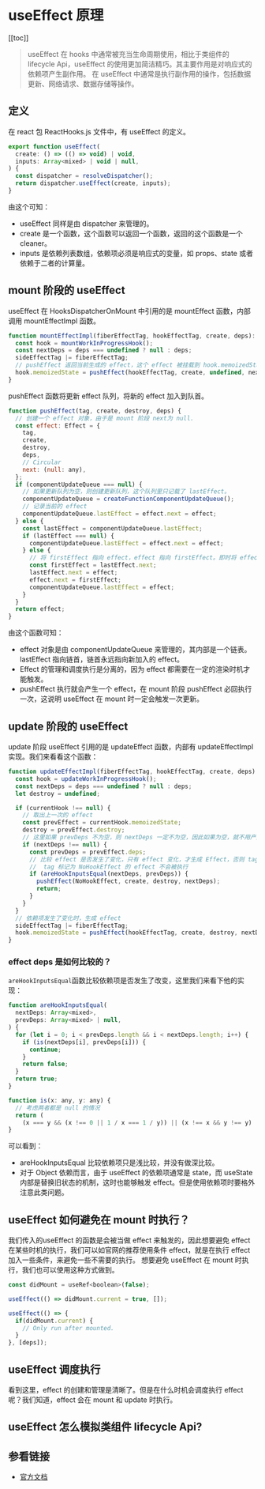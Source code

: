 # useEffect 原理

[[toc]]

> useEffect 在 hooks 中通常被充当生命周期使用，相比于类组件的 lifecycle Api，useEffect 的使用更加简洁精巧。其主要作用是对响应式的依赖项产生副作用。
> 在 useEffect 中通常是执行副作用的操作，包括数据更新、网络请求、数据存储等操作。

## 定义

在 react 包 ReactHooks.js 文件中，有 useEffect 的定义。

```js
export function useEffect(
  create: () => (() => void) | void,
  inputs: Array<mixed> | void | null,
) {
  const dispatcher = resolveDispatcher();
  return dispatcher.useEffect(create, inputs);
}
```

由这个可知：

- useEffect 同样是由 dispatcher 来管理的。
- create 是一个函数，这个函数可以返回一个函数，返回的这个函数是一个 cleaner。
- inputs 是依赖列表数组，依赖项必须是响应式的变量，如 props、state 或者依赖于二者的计算量。

## mount 阶段的 useEffect

useEffect 在 HooksDispatcherOnMount 中引用的是 mountEffect 函数，内部调用 mountEffectImpl 函数。

```js
function mountEffectImpl(fiberEffectTag, hookEffectTag, create, deps): void {
  const hook = mountWorkInProgressHook();
  const nextDeps = deps === undefined ? null : deps;
  sideEffectTag |= fiberEffectTag;
  // pushEffect 返回当前生成的 effect，这个 effect 被挂载到 hook.memoizedState 上。
  hook.memoizedState = pushEffect(hookEffectTag, create, undefined, nextDeps);
}
```

pushEffect 函数将更新 effect 队列，将新的 effect 加入到队首。

```js
function pushEffect(tag, create, destroy, deps) {
  // 创建一个 effect 对象，由于是 mount 阶段 next为 null.
  const effect: Effect = {
    tag,
    create,
    destroy,
    deps,
    // Circular
    next: (null: any),
  };
  if (componentUpdateQueue === null) {
    // 如果更新队列为空，则创建更新队列，这个队列里只记载了 lastEffect。
    componentUpdateQueue = createFunctionComponentUpdateQueue();
    // 记录当前的 effect
    componentUpdateQueue.lastEffect = effect.next = effect;
  } else {
    const lastEffect = componentUpdateQueue.lastEffect;
    if (lastEffect === null) {
      componentUpdateQueue.lastEffect = effect.next = effect;
    } else {
      // 将 firstEffect 指向 effect，effect 指向 firstEffect。即时将 effect 放到更新队列的队首。
      const firstEffect = lastEffect.next;
      lastEffect.next = effect;
      effect.next = firstEffect;
      componentUpdateQueue.lastEffect = effect;
    }
  }
  return effect;
}
```

由这个函数可知：

- effect 对象是由 componentUpdateQueue 来管理的，其内部是一个链表。lastEffect 指向链首，链首永远指向新加入的 effect。
- Effect 的管理和调度执行是分离的，因为 effect 都需要在一定的渲染时机才能触发。
- pushEffect 执行就会产生一个 effect，在 mount 阶段 pushEffect 必回执行一次，这说明 useEffect 在 mount 时一定会触发一次更新。

## update 阶段的 useEffect

update 阶段 useEffect 引用的是 updateEffect 函数，内部有 updateEffectImpl 实现。我们来看看这个函数：

```js
function updateEffectImpl(fiberEffectTag, hookEffectTag, create, deps): void {
  const hook = updateWorkInProgressHook();
  const nextDeps = deps === undefined ? null : deps;
  let destroy = undefined;

  if (currentHook !== null) {
    // 取出上一次的 effect
    const prevEffect = currentHook.memoizedState;
    destroy = prevEffect.destroy;
    // 这里如果 prevDeps 不为空，则 nextDeps 一定不为空，因此如果为空，就不用产生 Effect 了。
    if (nextDeps !== null) {
      const prevDeps = prevEffect.deps;
      // 比较 effect 是否发生了变化，只有 effect 变化，才生成 Effect，否则 tag 为 NoHookEffect
      //  tag 标记为 NoHookEffect 的 effect 不会被执行
      if (areHookInputsEqual(nextDeps, prevDeps)) {
        pushEffect(NoHookEffect, create, destroy, nextDeps);
        return;
      }
    }
  }
  // 依赖项发生了变化时，生成 effect
  sideEffectTag |= fiberEffectTag;
  hook.memoizedState = pushEffect(hookEffectTag, create, destroy, nextDeps);
}
```

### effect deps 是如何比较的？

`areHookInputsEqual`函数比较依赖项是否发生了改变，这里我们来看下他的实现：

```js
function areHookInputsEqual(
  nextDeps: Array<mixed>,
  prevDeps: Array<mixed> | null,
) {
  for (let i = 0; i < prevDeps.length && i < nextDeps.length; i++) {
    if (is(nextDeps[i], prevDeps[i])) {
      continue;
    }
    return false;
  }
  return true;
}

function is(x: any, y: any) {
  // 考虑两者都是 null 的情况
  return (
    (x === y && (x !== 0 || 1 / x === 1 / y)) || (x !== x && y !== y)
}
```

可以看到：

- areHookInputsEqual 比较依赖项只是浅比较，并没有做深比较。
- 对于 Object 依赖而言，由于 useEffect 的依赖项通常是 state，而 useState 内部是替换旧状态的机制，这时也能够触发 effect。但是使用依赖项时要格外注意此类问题。

## useEffect 如何避免在 mount 时执行？

我们传入的useEffect 的函数是会被当做 effect 来触发的，因此想要避免 effect 在某些时机的执行，我们可以如官网的推荐使用条件 effect，就是在执行 effect 加入一些条件，来避免一些不需要的执行。
想要避免 useEffect 在 mount 时执行，我们也可以使用这种方式做到。

```js
const didMount = useRef<boolean>(false);

useEffect(() => didMount.current = true, []);

useEffect(() => {
  if(didMount.current) {
    // Only run after mounted.
  }
}, [deps]);
```

## useEffect 调度执行

看到这里，effect 的创建和管理是清晰了。但是在什么时机会调度执行 effect 呢？我们知道，effect 会在 mount 和 update 时执行。

## useEffect 怎么模拟类组件 lifecycle Api?

## 参看链接

- [官方文档](https://reactjs.org/docs/hooks-reference.html#useeffect)